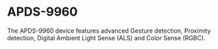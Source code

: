 # APDS-9960
The APDS-9960 device features advanced Gesture detection, Proximity detection, Digital Ambient Light Sense
(ALS) and Color Sense (RGBC).
